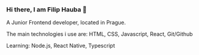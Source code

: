 ### Hi there, I am Filip Hauba 👋

A Junior Frontend developer, located in Prague.

The main technologies i use are:
HTML,
CSS,
Javascript,
React,
Git/Github

Learning: Node.js, React Native, Typescript

<!--
**XFillD/XFillD** is a ✨ _special_ ✨ repository because its `README.md` (this file) appears on your GitHub profile.

Here are some ideas to get you started:

- 🔭 I’m currently working on ...
- 🌱 I’m currently learning ...
- 👯 I’m looking to collaborate on ...
- 🤔 I’m looking for help with ...
- 💬 Ask me about ...
- 📫 How to reach me: ...
- 😄 Pronouns: ...
- ⚡ Fun fact: ...
-->
